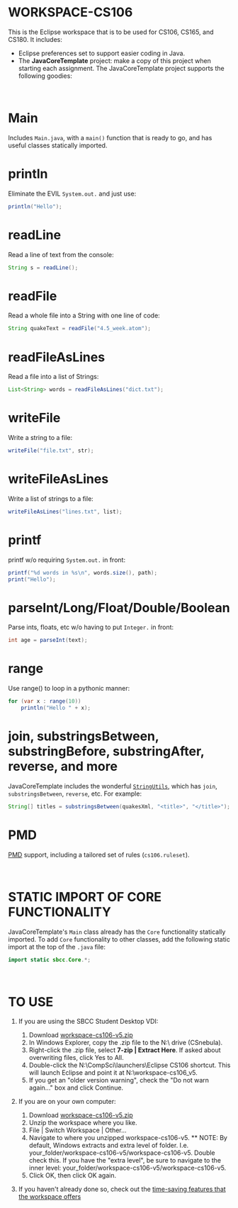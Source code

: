 # WORKSPACE-CS106

This is the Eclipse workspace that is to be used for CS106, CS165, and CS180.  It includes:
*  Eclipse preferences set to support easier coding in Java.
*  The **JavaCoreTemplate** project:  make a copy of this project when starting each assignment.  The JavaCoreTemplate project supports the following goodies:

&nbsp;

# Main

Includes `Main.java`, with a `main()` function that is ready to go, and has useful classes statically imported.

# println
Eliminate the EVIL `System.out.` and just use:
```java
println("Hello");
```
# readLine
Read a line of text from the console:
```java
String s = readLine();
```

# readFile
Read a whole file into a String with one line of code:
```java
String quakeText = readFile("4.5_week.atom");
```
# readFileAsLines
Read a file into a list of Strings:
```java
List<String> words = readFileAsLines("dict.txt");
```
# writeFile
Write a string to a file:
```java
writeFile("file.txt", str);
```
# writeFileAsLines
Write a list of strings to a file:
```java
writeFileAsLines("lines.txt", list);
```
# printf
printf w/o requiring `System.out.` in front:
```java
printf("%d words in %s\n", words.size(), path);
print("Hello");
```
# parseInt/Long/Float/Double/Boolean
Parse ints, floats, etc w/o having to put `Integer.` in front:
```java
int age = parseInt(text);
```

# range
Use range() to loop in a pythonic manner:
```java
for (var x : range(10))
	println("Hello " + x);
```

# join, substringsBetween, substringBefore, substringAfter, reverse, and more
JavaCoreTemplate includes the wonderful [`StringUtils`](https://commons.apache.org/proper/commons-lang/apidocs/org/apache/commons/lang3/StringUtils.html), which has `join`, `substringsBetween`, `reverse`, etc.  For example:
```java
String[] titles = substringsBetween(quakesXml, "<title>", "</title>");
```

# PMD
[PMD](https://pmd.github.io/) support, including a tailored set of rules (`cs106.ruleset`).

&nbsp;
# STATIC IMPORT OF CORE FUNCTIONALITY
JavaCoreTemplate's `Main` class already has the `Core` functionality statically imported.  To add `Core` functionality to other classes, add the following static import at the top of the `.java` file:
```java
import static sbcc.Core.*;
```
&nbsp;
# TO USE
1.  If you are using the SBCC Student Desktop VDI:
    1.  Download [workspace-cs106-v5.zip](https://github.com/ProfessorStrenn/workspace-cs106/releases/download/v5.0/workspace-cs106-v5.zip)
    2.  In Windows Explorer, copy the .zip file to the N:\ drive (CSnebula).
    3.  Right-click the .zip file, select **7-zip | Extract Here**.  If asked about overwriting files, click Yes to All.
    4.  Double-click the N:\CompSci\launchers\Eclipse CS106 shortcut.  This will launch Eclipse and point it at N:\workspace-cs106_v5.
    5.  If you get an "older version warning", check the "Do not warn again..." box and click Continue.

2.  If you are on your own computer:
    1.  Download [workspace-cs106-v5.zip](https://github.com/ProfessorStrenn/workspace-cs106/releases/download/v5.0/workspace-cs106-v5.zip)
    2.  Unzip the workspace where you like.
    2.  File | Switch Workspace | Other...
    3.  Navigate to where you unzipped workspace-cs106-v5.  ** NOTE: By default, Windows extracts and extra level of folder.  I.e. your_folder/workspace-cs106-v5/workspace-cs106-v5.  Double check this.  If you have the "extra level", be sure to navigate to the inner level:  your_folder/workspace-cs106-v5/workspace-cs106-v5.
    4.  Click OK, then click OK again.

4.  If you haven't already done so, check out the [time-saving features that the workspace offers](#WORKSPACE-CS106)

